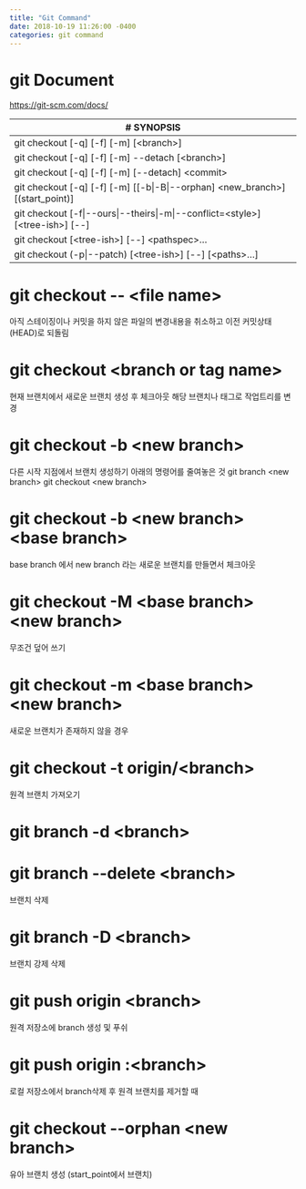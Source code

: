 ```yaml
---
title: "Git Command"
date: 2018-10-19 11:26:00 -0400
categories: git command
---
```

# git Document
https://git-scm.com/docs/

|# SYNOPSIS|
| --- |
|git checkout [-q] [-f] [-m] [&#60;branch&#62;]                                                        |
|git checkout [-q] [-f] [-m] --detach [&#60;branch&#62;]                                                | 
|git checkout [-q] [-f] [-m] [--detach] &#60;commit&#62;                                                 |
|git checkout [-q] [-f] [-m] [[-b&#124;-B&#124;--orphan] &#60;new_branch&#62;] [(start_point)]                   |  
|git checkout [-f&#124;--ours&#124;--theirs&#124;-m&#124;--conflict=&#60;style&#62;] [&#60;tree-ish&#62;] [--]    |       
|git checkout [&#60;tree-ish&#62;] [--] &#60;pathspec&#62;…​                                                     |
|git checkout (-p&#124;--patch) [&#60;tree-ish&#62;] [--] [&#60;paths&#62;…​]                                       |
# git checkout -- &#60;file name&#62;
아직 스테이징이나 커밋을 하지 않은 파일의 변경내용을 취소하고 이전 커밋상태(HEAD)로 되돌림
# git checkout &#60;branch or tag name&#62;
현재 브랜치에서 새로운 브랜치 생성 후 체크아웃
해당 브랜치나 태그로 작업트리를 변경
# git checkout -b &#60;new branch&#62;
다른 시작 지점에서 브랜치 생성하기
아래의 명령어를 줄여놓은 것
git branch &#60;new branch&#62;
git checkout &#60;new branch&#62;
# git checkout -b &#60;new branch&#62; &#60;base branch&#62;
base branch 에서 new branch 라는 새로운 브랜치를 만들면서 체크아웃
# git checkout -M &#60;base branch&#62; &#60;new branch&#62;
무조건 덮어 쓰기
# git checkout -m &#60;base branch&#62; &#60;new branch&#62;
새로운 브랜치가 존재하지 않을 경우
# git checkout -t origin/&#60;branch&#62;
원격 브랜치 가져오기
# git branch -d &#60;branch&#62;
# git branch --delete &#60;branch&#62;
브랜치 삭제
# git branch -D &#60;branch&#62;
브랜치 강제 삭제
# git push origin &#60;branch&#62;
원격 저장소에 branch 생성 및 푸쉬
# git push origin :&#60;branch&#62;
로컬 저장소에서 branch삭제 후 원격 브랜치를 제거할 때 
# git checkout --orphan &#60;new branch&#62;
유아 브랜치 생성 (start_point에서 브랜치)
